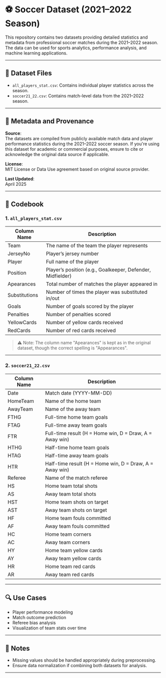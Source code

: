 # ⚽ Soccer Dataset (2021–2022 Season)

This repository contains two datasets providing detailed statistics and metadata from professional soccer matches during the 2021–2022 season. The data can be used for sports analytics, performance analysis, and machine learning applications.

---

## 📂 Dataset Files

- `all_players_stat.csv`: Contains individual player statistics across the season.
- `soccer21_22.csv`: Contains match-level data from the 2021–2022 season.

---

## 🧾 Metadata and Provenance

**Source**:  
The datasets are compiled from publicly available match data and player performance statistics during the 2021–2022 soccer season. If you're using this dataset for academic or commercial purposes, ensure to cite or acknowledge the original data source if applicable.

**License**:  
MIT License or Data Use agreement based on original source provider.

**Last Updated**:  
April 2025

---

## 🧰 Codebook

### 1. `all_players_stat.csv`

| Column Name   | Description                                                   |
|---------------|---------------------------------------------------------------|
| Team          | The name of the team the player represents                    |
| JerseyNo      | Player’s jersey number                                        |
| Player        | Full name of the player                                       |
| Position      | Player’s position (e.g., Goalkeeper, Defender, Midfielder)    |
| Apearances    | Total number of matches the player appeared in                |
| Substitutions | Number of times the player was substituted in/out             |
| Goals         | Number of goals scored by the player                          |
| Penalties     | Number of penalties scored                                    |
| YellowCards   | Number of yellow cards received                               |
| RedCards      | Number of red cards received                                  |

> ⚠️ Note: The column name "Apearances" is kept as in the original dataset, though the correct spelling is "Appearances".

---

### 2. `soccer21_22.csv`

| Column Name | Description                                                   |
|-------------|---------------------------------------------------------------|
| Date        | Match date (YYYY-MM-DD)                                       |
| HomeTeam    | Name of the home team                                         |
| AwayTeam    | Name of the away team                                         |
| FTHG        | Full-time home team goals                                     |
| FTAG        | Full-time away team goals                                     |
| FTR         | Full-time result (H = Home win, D = Draw, A = Away win)       |
| HTHG        | Half-time home team goals                                     |
| HTAG        | Half-time away team goals                                     |
| HTR         | Half-time result (H = Home win, D = Draw, A = Away win)       |
| Referee     | Name of the match referee                                     |
| HS          | Home team total shots                                         |
| AS          | Away team total shots                                         |
| HST         | Home team shots on target                                     |
| AST         | Away team shots on target                                     |
| HF          | Home team fouls committed                                     |
| AF          | Away team fouls committed                                     |
| HC          | Home team corners                                             |
| AC          | Away team corners                                             |
| HY          | Home team yellow cards                                        |
| AY          | Away team yellow cards                                        |
| HR          | Home team red cards                                           |
| AR          | Away team red cards                                           |

---

## 🔍 Use Cases

- Player performance modeling
- Match outcome prediction
- Referee bias analysis
- Visualization of team stats over time

---

## 📌 Notes

- Missing values should be handled appropriately during preprocessing.
- Ensure data normalization if combining both datasets for analysis.

---
